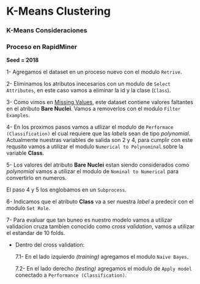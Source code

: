 # K-Means Clustering

### K-Means Consideraciones

### Proceso en RapidMiner

__Seed = 2018__


1- Agregamos el dataset en un proceso nuevo con el modulo `Retrive`.

2- Eliminamos los atributos inecesarios con un modulo de `Select Attributes`, en este caso vamos a eliminar la id y la clase (`Class`).

3- Como vimos en [Missing Values](./), este dataset contiene valores faltantes en el atributo **Bare Nuclei**. Vamos a removerlos con el modulo `Filter Examples`.

4- En los proximos pasos vamos a utlizar el modulo de `Performace (Classification)` el cual requiere que las _labels_ sean de tipo _polynomial_. Actualmente nuestras variables de salida son 2 y 4, para cumplir con este requsito vamos a utilizar el modulo `Numerical to Polynominal` sobre la variable **Class**.

5- Los valores del atributo **Bare Nuclei** estan siendo considerados como _polynomial_ vamos a utilizar el modulo de `Nominal to Numerical` para convertirlo en numeros.

El paso 4 y 5 los englobamos en un `Subprocess`.

6- Indicamos que el atributo **Class** va a ser nuestra _label_ a predecir con el modulo `Set Role`.

7- Para evaluar que tan buneo es nuestro modelo vamos a utilizar validacion cruza tambien conocido como _cross validation_, vamos a utilizar el estandar de 10 folds.

* Dentro del cross validation:
  
  7.1- En el lado izquierdo _(training)_ agregamos el modulo `Naive Bayes`.

  7.2- En el lado derecho _(testing)_ agregamos el modulo de `Apply model` conectado a `Performance (Classification)`.

